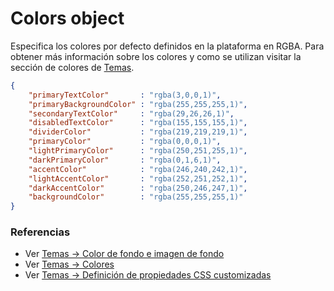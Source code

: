 # Colors object

Especifica los colores por defecto definidos en la plataforma en RGBA. Para obtener más información sobre los colores y como se utilizan visitar la sección de colores de [Temas](spanish/advance/themes/themes.md).

```json
{
    "primaryTextColor"       : "rgba(3,0,0,1)",
    "primaryBackgroundColor" : "rgba(255,255,255,1)",
    "secondaryTextColor"     : "rgba(29,26,26,1)",
    "disabledTextColor"      : "rgba(155,155,155,1)",
    "dividerColor"           : "rgba(219,219,219,1)",
    "primaryColor"           : "rgba(0,0,0,1)",
    "lightPrimaryColor"      : "rgba(250,251,255,1)",
    "darkPrimaryColor"       : "rgba(0,1,6,1)",
    "accentColor"            : "rgba(246,240,242,1)",
    "lightAccentColor"       : "rgba(252,251,252,1)",
    "darkAccentColor"        : "rgba(250,246,247,1)",
    "backgroundColor"        : "rgba(255,255,255,1)"
}
```

### Referencias
* Ver [Temas -> Color de fondo e imagen de fondo](../themes/themes.md#color-de-fondo-e-imagen-de-fondo)
* Ver [Temas -> Colores](../themes/themes.md#colores)
* Ver [Temas -> Definición de propiedades CSS customizadas](../themes/themes.md#definición-de-propiedades-css-customizadas)
